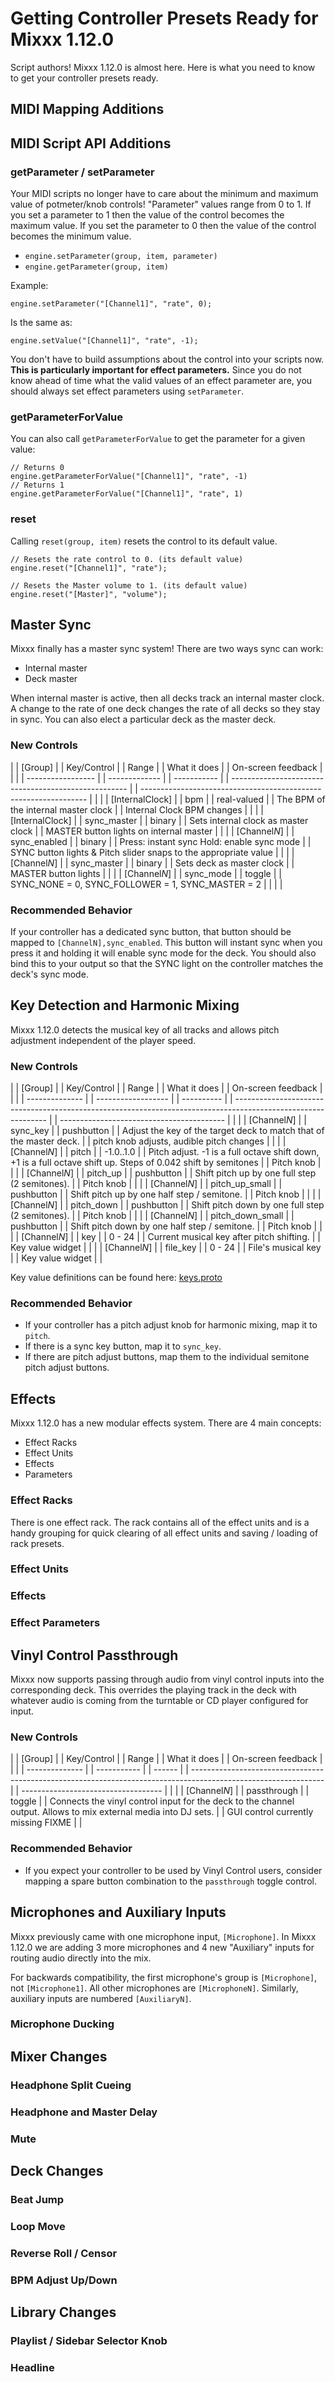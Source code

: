 # Getting Controller Presets Ready for Mixxx 1.12.0

Script authors\! Mixxx 1.12.0 is almost here. Here is what you need to
know to get your controller presets ready.

## MIDI Mapping Additions

## MIDI Script API Additions

### getParameter / setParameter

Your MIDI scripts no longer have to care about the minimum and maximum
value of potmeter/knob controls\! "Parameter" values range from 0 to 1.
If you set a parameter to 1 then the value of the control becomes the
maximum value. If you set the parameter to 0 then the value of the
control becomes the minimum value.

  - `engine.setParameter(group, item, parameter)`
  - `engine.getParameter(group, item)`

Example:

    engine.setParameter("[Channel1]", "rate", 0);

Is the same as:

    engine.setValue("[Channel1]", "rate", -1);

You don't have to build assumptions about the control into your scripts
now. **This is particularly important for effect parameters.** Since you
do not know ahead of time what the valid values of an effect parameter
are, you should always set effect parameters using `setParameter`.

### getParameterForValue

You can also call `getParameterForValue` to get the parameter for a
given value:

    // Returns 0
    engine.getParameterForValue("[Channel1]", "rate", -1)
    // Returns 1
    engine.getParameterForValue("[Channel1]", "rate", 1)

### reset

Calling `reset(group, item)` resets the control to its default value.

    // Resets the rate control to 0. (its default value)
    engine.reset("[Channel1]", "rate");
    
    // Resets the Master volume to 1. (its default value)
    engine.reset("[Master]", "volume");

## Master Sync

Mixxx finally has a master sync system\! There are two ways sync can
work:

  - Internal master
  - Deck master

When internal master is active, then all decks track an internal master
clock. A change to the rate of one deck changes the rate of all decks so
they stay in sync. You can also elect a particular deck as the master
deck.

### New Controls

|  | \[Group\]         |  | Key/Control   |  | Range       |  | What it does                                         |  | On-screen feedback                                               |  |
|  | ----------------- |  | ------------- |  | ----------- |  | ---------------------------------------------------- |  | ---------------------------------------------------------------- |  |
|  | \[InternalClock\] |  | bpm           |  | real-valued |  | The BPM of the internal master clock                 |  | Internal Clock BPM changes                                       |  |
|  | \[InternalClock\] |  | sync\_master  |  | binary      |  | Sets internal clock as master clock                  |  | MASTER button lights on internal master                          |  |
|  | \[Channel*N*\]    |  | sync\_enabled |  | binary      |  | Press: instant sync Hold: enable sync mode           |  | SYNC button lights & Pitch slider snaps to the appropriate value |  |
|  | \[Channel*N*\]    |  | sync\_master  |  | binary      |  | Sets deck as master clock                            |  | MASTER button lights                                             |  |
|  | \[Channel*N*\]    |  | sync\_mode    |  | toggle      |  | SYNC\_NONE = 0, SYNC\_FOLLOWER = 1, SYNC\_MASTER = 2 |  |                                                                  |  |

### Recommended Behavior

If your controller has a dedicated sync button, that button should be
mapped to `[ChannelN],sync_enabled`. This button will instant sync when
you press it and holding it will enable sync mode for the deck. You
should also bind this to your output so that the SYNC light on the
controller matches the deck's sync mode.

## Key Detection and Harmonic Mixing

Mixxx 1.12.0 detects the musical key of all tracks and allows pitch
adjustment independent of the player speed.

### New Controls

|  | \[Group\]      |  | Key/Control        |  | Range      |  | What it does                                                                                                  |  | On-screen feedback                        |  |
|  | -------------- |  | ------------------ |  | ---------- |  | ------------------------------------------------------------------------------------------------------------- |  | ----------------------------------------- |  |
|  | \[Channel*N*\] |  | sync\_key          |  | pushbutton |  | Adjust the key of the target deck to match that of the master deck.                                           |  | pitch knob adjusts, audible pitch changes |  |
|  | \[Channel*N*\] |  | pitch              |  | \-1.0..1.0 |  | Pitch adjust. -1 is a full octave shift down, +1 is a full octave shift up. Steps of 0.042 shift by semitones |  | Pitch knob                                |  |
|  | \[Channel*N*\] |  | pitch\_up          |  | pushbutton |  | Shift pitch up by one full step (2 semitones).                                                                |  | Pitch knob                                |  |
|  | \[Channel*N*\] |  | pitch\_up\_small   |  | pushbutton |  | Shift pitch up by one half step / semitone.                                                                   |  | Pitch knob                                |  |
|  | \[Channel*N*\] |  | pitch\_down        |  | pushbutton |  | Shift pitch down by one full step (2 semitones).                                                              |  | Pitch knob                                |  |
|  | \[Channel*N*\] |  | pitch\_down\_small |  | pushbutton |  | Shift pitch down by one half step / semitone.                                                                 |  | Pitch knob                                |  |
|  | \[Channel*N*\] |  | key                |  | 0 - 24     |  | Current musical key after pitch shifting.                                                                     |  | Key value widget                          |  |
|  | \[Channel*N*\] |  | file\_key          |  | 0 - 24     |  | File's musical key                                                                                            |  | Key value widget                          |  |

Key value definitions can be found here:
[keys.proto](https://github.com/mixxxdj/mixxx/blob/master/src/proto/keys.proto#L11)

### Recommended Behavior

  - If your controller has a pitch adjust knob for harmonic mixing, map
    it to `pitch`. 
  - If there is a sync key button, map it to `sync_key`.
  - If there are pitch adjust buttons, map them to the individual
    semitone pitch adjust buttons.

## Effects

Mixxx 1.12.0 has a new modular effects system. There are 4 main
concepts:

  - Effect Racks
  - Effect Units
  - Effects
  - Parameters

### Effect Racks

There is one effect rack. The rack contains all of the effect units and
is a handy grouping for quick clearing of all effect units and saving /
loading of rack presets.

### Effect Units

### Effects

### Effect Parameters

## Vinyl Control Passthrough

Mixxx now supports passing through audio from vinyl control inputs into
the corresponding deck. This overrides the playing track in the deck
with whatever audio is coming from the turntable or CD player configured
for input.

### New Controls

|  | \[Group\]      |  | Key/Control |  | Range  |  | What it does                                                                                                    |  | On-screen feedback                  |  |
|  | -------------- |  | ----------- |  | ------ |  | --------------------------------------------------------------------------------------------------------------- |  | ----------------------------------- |  |
|  | \[Channel*N*\] |  | passthrough |  | toggle |  | Connects the vinyl control input for the deck to the channel output. Allows to mix external media into DJ sets. |  | GUI control currently missing FIXME |  |

### Recommended Behavior

  - If you expect your controller to be used by Vinyl Control users,
    consider mapping a spare button combination to the `passthrough`
    toggle control.

## Microphones and Auxiliary Inputs

Mixxx previously came with one microphone input, `[Microphone]`. In
Mixxx 1.12.0 we are adding 3 more microphones and 4 new "Auxiliary"
inputs for routing audio directly into the mix.

For backwards compatibility, the first microphone's group is
`[Microphone]`, not `[Microphone1]`. All other microphones are
`[MicrophoneN]`. Similarly, auxiliary inputs are numbered
`[AuxiliaryN]`.

### Microphone Ducking

## Mixer Changes

### Headphone Split Cueing

### Headphone and Master Delay

### Mute

## Deck Changes

### Beat Jump

### Loop Move

### Reverse Roll / Censor

### BPM Adjust Up/Down

## Library Changes

### Playlist / Sidebar Selector Knob

### Headline
